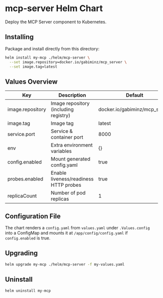 # mcp-server Helm Chart

Deploy the MCP Server component to Kubernetes.

## Installing

Package and install directly from this directory:

```bash
helm install my-mcp ./helm/mcp-server \
  --set image.repository=docker.io/gabiminz/mcp_server \
  --set image.tag=latest
```

## Values Overview

| Key | Description | Default |
|-----|-------------|---------|
| image.repository | Image repository (including registry) | docker.io/gabiminz/mcp_server |
| image.tag | Image tag | latest |
| service.port | Service & container port | 8000 |
| env | Extra environment variables | {} |
| config.enabled | Mount generated config.yaml | true |
| probes.enabled | Enable liveness/readiness HTTP probes | true |
| replicaCount | Number of pod replicas | 1 |

## Configuration File
The chart renders a `config.yaml` from `values.yaml` under `.Values.config` into a ConfigMap and mounts it at `/app/config/config.yaml` if `config.enabled` is true.

## Upgrading
```bash
helm upgrade my-mcp ./helm/mcp-server -f my-values.yaml
```

## Uninstall
```bash
helm uninstall my-mcp
```
